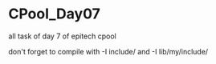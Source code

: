 # CPool_Day07
all task of day 7 of epitech cpool

don't forget to compile with -I include/ and -I lib/my/include/
